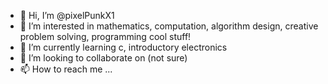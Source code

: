 - 👋 Hi, I’m @pixelPunkX1
- 👀 I’m interested in mathematics, computation, algorithm design, creative problem solving, programming cool stuff!
- 🌱 I’m currently learning c, introductory electronics
- 💞️ I’m looking to collaborate on (not sure)
- 📫 How to reach me ...

<!---
pixelPunkX1/pixelPunkX1 is a ✨ special ✨ repository because its `README.md` (this file) appears on your GitHub profile.
You can click the Preview link to take a look at your changes.
--->
